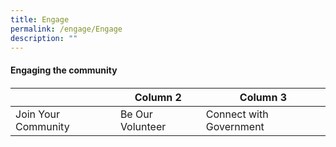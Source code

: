 ```yaml
---
title: Engage
permalink: /engage/Engage
description: ""
---
```

#### Engaging the community
#### 



|  | Column 2 | Column 3 |
| -------- | -------- | -------- |
| Join Your Community     | Be Our Volunteer     | Connect with Government     |